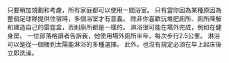 只要稍加規劃和考慮，所有家庭都可以使用一間浴室。
只有當你因為某種原因為整個足球隊提供住宿時，多個浴室才有意義。
除非你喜歡玩堆肥廁所、廁所降解和建造自己的雷霆盒，否則廁所都是一樣的。
淋浴很可能在場外完成，例如在健身房。
一位部落格讀者告訴我，他使用場外廁所半年，每次步行2.5公里。
淋浴可以是從一個桶到太陽能淋浴的多種選擇。
此外，也沒有規定必須在早上起床後立即洗澡。
